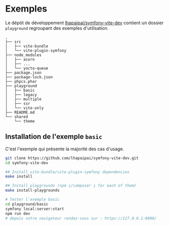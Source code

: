 # Exemples

Le dépôt de développement [lhapaipai/symfony-vite-dev](https://github.com/lhapaipai/symfony-vite-dev) contient un dossier `playground` regroupant des exemples d'utilisation.

```
.
├── src
│   ├── vite-bundle
│   └── vite-plugin-symfony
├── node_modules
│   ├── acorn
│   ├── ...
│   └── yocto-queue
├── package.json
├── package-lock.json
├── phpcs.phar
├── playground
│   ├── basic
│   ├── legacy
│   ├── multiple
│   ├── ssr
│   └── vite-only
├── README.md
└── shared
    └── theme
```

## Installation de l'exemple `basic`

C'est l'exemple qui présente la majorité des cas d'usage.

```bash
git clone https://github.com/lhapaipai/symfony-vite-dev.git
cd symfony-vite-dev

## Install vite-bundle/vite-plugin-symfony dependencies
make install

## Install playgrounds (npm i/composer i for each of them)
make install-playgrounds

# Tester l'exemple basic
cd playground/basic
symfony local:server:start
npm run dev
# depuis votre navigateur rendez-vous sur : https://127.0.0.1:8000/
```
